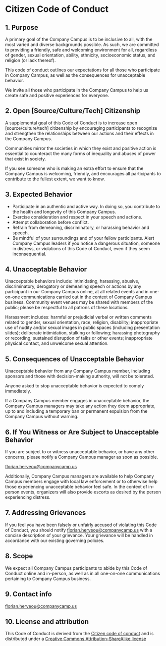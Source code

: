 # Citizen Code of Conduct

## 1. Purpose

A primary goal of the Company Campus is to be inclusive to all, with the most
varied and diverse backgrounds possible. As such, we are committed to
providing a friendly, safe and welcoming environment for all, regardless of
gender, sexual orientation, ability, ethnicity, socioeconomic status, and
religion (or lack thereof).

This code of conduct outlines our expectations for all those who participate
in Company Campus, as well as the consequences for unacceptable behavior.

We invite all those who participate in the Company Campus to help us create
safe and positive experiences for everyone.

## 2. Open [Source/Culture/Tech] Citizenship

A supplemental goal of this Code of Conduct is to increase open
[source/culture/tech] citizenship by encouraging participants to recognize and
strengthen the relationships between our actions and their effects in the
Company Campus.

Communities mirror the societies in which they exist and positive action is
essential to counteract the many forms of inequality and abuses of power that
exist in society.

If you see someone who is making an extra effort to ensure that the Company
Campus is welcoming, friendly, and encourages all participants to contribute
to the fullest extent, we want to know.

## 3. Expected Behavior

  * Participate in an authentic and active way. In doing so, you contribute to
    the health and longevity of this Company Campus.
  * Exercise consideration and respect in your speech and actions.
  * Attempt collaboration before conflict.
  * Refrain from demeaning, discriminatory, or harassing behavior and speech.
  * Be mindful of your surroundings and of your fellow participants. Alert
    Company Campus leaders if you notice a dangerous situation, someone in
    distress, or violations of this Code of Conduct, even if they seem
    inconsequential.

## 4. Unacceptable Behavior

Unacceptable behaviors include: intimidating, harassing, abusive,
discriminatory, derogatory or demeaning speech or actions by any participant
in our Company Campus online, at all related events and in one-on-one
communications carried out in the context of Company Campus business. Community
event venues may be shared with members of the public; please be respectful to
all patrons of these locations.

Harassment includes: harmful or prejudicial verbal or written comments related
to gender, sexual orientation, race, religion, disability; inappropriate use
of nudity and/or sexual images in public spaces (including presentation
slides); deliberate intimidation, stalking or following; harassing photography
or recording; sustained disruption of talks or other events; inappropriate
physical contact, and unwelcome sexual attention.

## 5. Consequences of Unacceptable Behavior

Unacceptable behavior from any Company Campus member, including sponsors and
those with decision-making authority, will not be tolerated.

Anyone asked to stop unacceptable behavior is expected to comply immediately.

If a Company Campus member engages in unacceptable behavior, the Company
Campus managers may take any action they deem appropriate, up to and including
a temporary ban or permanent expulsion from the Company Campus without
warning.

## 6. If You Witness or Are Subject to Unacceptable Behavior

If you are subject to or witness unacceptable behavior, or have any other
concerns, please notify a Company Campus manager as soon as possible.

<florian.herveou@companycamp.us>


Additionally, Company Campus managers are available to help Company Campus members
engage with local law enforcement or to otherwise help those experiencing
unacceptable behavior feel safe. In the context of in-person events,
organizers will also provide escorts as desired by the person experiencing
distress.

## 7. Addressing Grievances

If you feel you have been falsely or unfairly accused of violating this Code
of Conduct, you should notify <florian.herveou@companycamp.us> with a concise
description of your grievance. Your grievance will be handled in accordance
with our existing governing policies.


## 8. Scope

We expect all Company Campus participants  to abide by this Code of Conduct
online and in-person, as well as in all one-on-one communications pertaining
to Company Campus business.

## 9. Contact info

<florian.herveou@companycamp.us>

## 10. License and attribution

This Code of Conduct is derived from the [Citizen code of
conduct](http://citizencodeofconduct.org/) and is distributed under a
[Creative Commons Attribution-ShareAlike
license](http://creativecommons.org/licenses/by-sa/3.0/)

